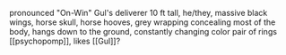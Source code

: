 pronounced "On-Win"
Gul's deliverer
10 ft tall, he/they, massive black wings, horse skull, horse hooves, grey wrapping concealing most of the body, hangs down to the ground, constantly changing color pair of rings
[[psychopomp]], likes [[Gul]]?